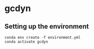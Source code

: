# gcdyn

## Setting up the environment

    conda env create -f environment.yml
    conda activate gcdyn
